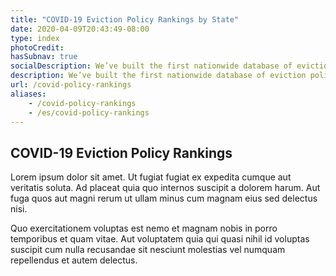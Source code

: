```yaml
---
title: "COVID-19 Eviction Policy Rankings by State"
date: 2020-04-09T20:43:49-08:00
type: index
photoCredit:
hasSubnav: true
socialDescription: We’ve built the first nationwide database of eviction policies in response to COVID-19.
description: We’ve built the first nationwide database of eviction policy in response to COVID-19.
url: /covid-policy-rankings
aliases:
    - /covid-policy-rankings
    - /es/covid-policy-rankings
---
```


## COVID-19 Eviction Policy Rankings

Lorem ipsum dolor sit amet. Ut fugiat fugiat ex expedita cumque aut veritatis soluta. Ad placeat quia quo internos suscipit a dolorem harum. Aut fuga quos aut magni rerum ut ullam minus cum magnam eius sed delectus nisi.

Quo exercitationem voluptas est nemo et magnam nobis in porro temporibus et quam vitae. Aut voluptatem quia qui quasi nihil id voluptas suscipit cum nulla recusandae sit nesciunt molestias vel numquam repellendus et autem delectus.
